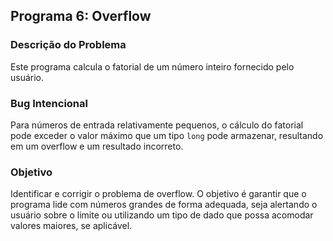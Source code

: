 
## Programa 6: Overflow

### Descrição do Problema
Este programa calcula o fatorial de um número inteiro fornecido pelo usuário.

### Bug Intencional
Para números de entrada relativamente pequenos, o cálculo do fatorial pode exceder o valor máximo que um tipo `long` pode armazenar, resultando em um overflow e um resultado incorreto.

### Objetivo
Identificar e corrigir o problema de overflow. O objetivo é garantir que o programa lide com números grandes de forma adequada, seja alertando o usuário sobre o limite ou utilizando um tipo de dado que possa acomodar valores maiores, se aplicável.

